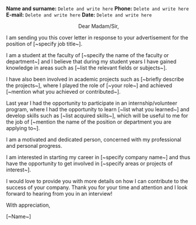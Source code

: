 **Name and surname:** `Delete and write here`
**Phone:** `Delete and write here`
**E-mail:** `Delete and write here`
**Date:** `Delete and write here`

<center>Dear Madam/Sir,</center>

I am sending you this cover letter in response to your advertisement for the position of [~specify job title~].

I am a student at the faculty of [~specify the name of the faculty or department~] and I believe that during my student years I have gained knowledge in areas such as [~list the relevant fields or subjects~].

I have also been involved in academic projects such as [~briefly describe the projects~], where I played the role of [~your role~] and achieved [~mention what you achieved or contributed~].

Last year I had the opportunity to participate in an internship/volunteer program, where I had the opportunity to learn [~list what you learned~] and develop skills such as [~list acquired skills~], which will be useful to me for the job of [~mention the name of the position or department you are applying to~].

I am a motivated and dedicated person, concerned with my professional and personal progress.

I am interested in starting my career in [~specify company name~] and thus have the opportunity to get involved in [~specify areas or projects of interest~].

I would love to provide you with more details on how I can contribute to the success of your company. Thank you for your time and attention and I look forward to hearing from you in an interview!

With appreciation,

[~Name~]